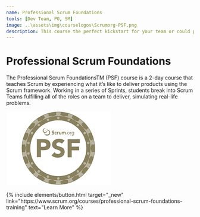 ```yaml
---
name: Professional Scrum Foundations
tools: [Dev Team, PO, SM]
image: ..\assets\img\courselogos\Scrumorg-PSF.png
description: This course the perfect kickstart for your team or could provide the boast to ensure you're getting the most out of Scrum!
---
```


# Professional Scrum Foundations

The Professional Scrum FoundationsTM (PSF) course is a 2-day course that teaches Scrum by experiencing what it’s like to deliver products using the Scrum framework. Working in a series of Sprints, students break into Scrum Teams fulfilling all of the roles on a team to deliver, simulating real-life problems.

![preview](..\assets\img\courselogos\Scrumorg-PSF.png)

<p class="text-center">
{% include elements/button.html target="_new" link="https://www.scrum.org/courses/professional-scrum-foundations-training" text="Learn More" %}
</p>